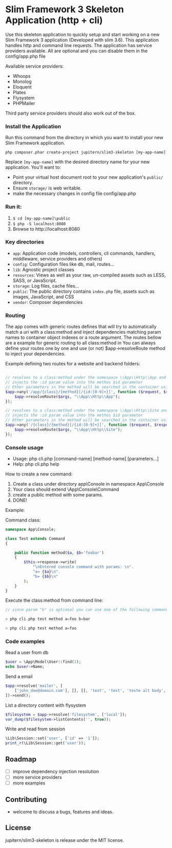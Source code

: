 # Slim Framework 3 Skeleton Application (http + cli)

Use this skeleton application to quickly setup and start working on a new Slim Framework 3 application (Developed with slim 3.6).
This application handles http and command line requests.
The application has service providers available. All are optional and you can disable them in the config/app.php file

Available service providers:

* Whoops
* Monolog
* Eloquent
* Plates
* Flysystem
* PHPMailer

Third party service providers should also work out of the box.

### Install the Application

Run this command from the directory in which you want to install your new Slim Framework application.

    php composer.phar create-project jupitern/slim3-skeleton [my-app-name]

Replace `[my-app-name]` with the desired directory name for your new application. You'll want to:

* Point your virtual host document root to your new application's `public/` directory.
* Ensure `storage/` is web writable.
* make the necessary changes in config file config/app.php

### Run it:

1. `$ cd [my-app-name]\public`
2. `$ php -S localhost:8080`
3. Browse to http://localhost:8080


### Key directories

* `app`:        Application code (models, controllers, cli commands, handlers, middleware, service providers and others)
* `config`:     Configuration files like db, mail, routes...
* `lib`:        Agnostic project classes
* `resources`:  Views as well as your raw, un-compiled assets such as LESS, SASS, or JavaScript.
* `storage`:    Log files, cache files...
* `public`:     The public directory contains `index.php` file, assets such as images, JavaScript, and CSS
* `vendor`:     Composer dependencies

### Routing

The app comes with generic routes defines that will try to automatically match a uri with a class:method
and inject dependencies matching param names to container object indexes or a route argument.
The routes bellow are a example for generic routing to all class:method in
You can always define your routes one by one and use (or not) $app->resolveRoute method to inject your dependencies.

Example defining two routes for a website and backend folders:

```php

// resolves to a class:method under the namespace \\App\\Http\\App and
// injects the :id param value into the methos $id parameter
// Other parameters in the method will be searched in the container using parameter name
$app->any('/app/{class}/{method}[/{id:[0-9]+}]', function ($request, $response, $args) use($app) {
	$app->resolveRoute($args, "\\App\\Http\\App");
});

// resolves to a class:method under the namespace \\App\\Http\\Site and
// injects the :id param value into the methos $id parameter
// Other parameters in the method will be searched in the container using parameter name
$app->any('/{class}/{method}[/{id:[0-9]+}]', function ($request, $response, $args) use($app) {
	$app->resolveRoute($args, "\\App\\Http\\Site");
});
```

### Console usage

* Usage: php cli.php [command-name] [method-name] [parameters...]
* Help: php cli.php help

How to create a new command:
 1. Create a class under directory app\Console in namespace App\Console
 2. Your class should extend \App\Console\Command
 3. create a public method with some params.
 4. DONE!

Example:

Command class:
```php
namespace App\Console;

class Test extends Command
{

	public function method($a, $b='foobar')
	{
		$this->response->write(
			"\nEntered console command with params: \n".
			"a= {$a}\n".
			"b= {$b}\n"
		);
	}
}
```

Execute the class:method from command line:

```php
// since param "b" is optional you can use one of the following commands

> php cli.php test method a=foo b=bar

> php cli.php test method a=foo
```

### Code examples

Read a user from db
```php
$user = \App\Model\User::find(1);
echo $user->Name;
```

Send a email
```php
$app->resolve('mailer', [
    ['john_doe@domain.com'], [], [], 'test', 'test', 'teste alt body',
])->send();
```

List a directory content with flysystem
```php
$filesystem = $app->resolve('filesystem', ['local']);
var_dump($filesystem->listContents('', true));
```

Write and read from session
```php
\Lib\Session::set('user', ['id' => '1']);
print_r(\Lib\Session::get('user'));
```

## Roadmap

 - [ ] improve dependency injection resolution
 - [ ] more service providers
 - [ ] more examples

## Contributing

 - welcome to discuss a bugs, features and ideas.

## License

jupitern/slim3-skeleton is release under the MIT license.